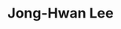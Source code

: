 ---
title: "Jong-Hwan Lee"
presenter_id: jong-hwan_lee
position: Visiting Scientist
start_date: 
end_date: 2020
email: 
phone: 
photo: 
status: former
layout: member 
---